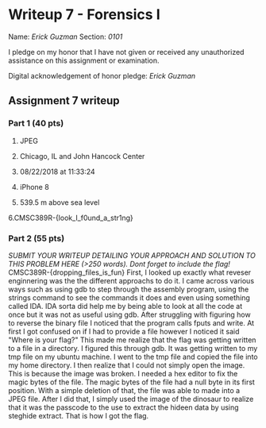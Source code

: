 Writeup 7 - Forensics I
======

Name: *Erick Guzman*
Section: *0101*

I pledge on my honor that I have not given or received any unauthorized assistance on this assignment or examination.

Digital acknowledgement of honor pledge: *Erick Guzman*

## Assignment 7 writeup

### Part 1 (40 pts)

1. JPEG

2. Chicago, IL and John Hancock Center

3. 08/22/2018 at 11:33:24

4. iPhone 8

5. 539.5 m above sea level

6.CMSC389R-{look_I_f0und_a_str1ng}
 
### Part 2 (55 pts)

*SUBMIT YOUR WRITEUP DETAILING YOUR APPROACH AND SOLUTION TO THIS PROBLEM HERE (>250 words). Dont forget to include the flag!*
CMSC389R-{dropping_files_is_fun}
First, I looked up exactly what reveser enginnering was the the different approachs to do it. I came across various ways such as using gdb to step through the assembly program, using the strings command to see the commands it does and even using something called IDA. IDA sorta did help me by being able to look at all the code at once but it was not as useful using gdb. After struggling with figuring how to reverse the binary file I noticed that the program calls fputs and write. At first I got confused on if I had to provide a file however I noticed it said "Where is your flag?" This made me realize that the flag was getting written to a file in a directory. I figured this through gdb. It was getting written to my tmp file on my ubuntu machine. I went to the tmp file and copied the file into my home directory. I then realize that I could not simply open the image. This is because the image was broken. I needed a hex editor to fix the magic bytes of the file. The magic bytes of the file had a null byte in its first position. With a simple deletion of that, the file was able to made into a JPEG file. After I did that, I simply used the image of the dinosaur to realize that it was the passcode to the use to extract the hideen data by using steghide extract. That is how I got the flag.